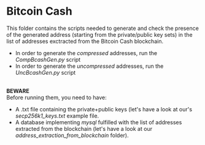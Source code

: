 # Bitcoin Cash
This folder contains the scripts needed to generate and check the presence of the generated address (starting from the private/public key sets) in the list of addresses exctracted from the Bitcoin Cash blockchain.
<br>
- In order to generate the *compressed* addresses, run the *CompBcashGen.py* script
- In order to generate the *uncompressed* addresses, run the *UncBcashGen.py* script
<br><br>

**BEWARE**<br>
Before running them, you need to have:
- A .txt file containing the private+public keys (let's have a look at our's *secp256k1_keys.txt* example file.
- A database implementing *mysql* fulfilled with the list of addresses extracted from the blockchain (let's have a look at our *address_extraction_from_blockchain* folder).
